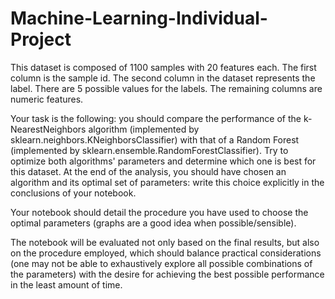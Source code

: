 # Machine-Learning-Individual-Project

This dataset is composed of 1100 samples with 20 features each. The first column
is the sample id. The second column in the dataset represents the label. There
are 5 possible values for the labels. The remaining columns are numeric
features.

Your task is the following: you should compare the performance of the
k-NearestNeighbors algorithm (implemented by
sklearn.neighbors.KNeighborsClassifier) with that of a Random Forest
(implemented by sklearn.ensemble.RandomForestClassifier). Try to optimize both
algorithms' parameters and determine which one is best for this dataset. At the
end of the analysis, you should have chosen an algorithm and its optimal set of
parameters: write this choice explicitly in the conclusions of your notebook.

Your notebook should detail the procedure you have used to choose the optimal
parameters (graphs are a good idea when possible/sensible).

The notebook will be evaluated not only based on the final results, but also on
the procedure employed, which should balance practical considerations (one may
not be able to exhaustively explore all possible combinations of the parameters)
with the desire for achieving the best possible performance in the least amount
of time.
